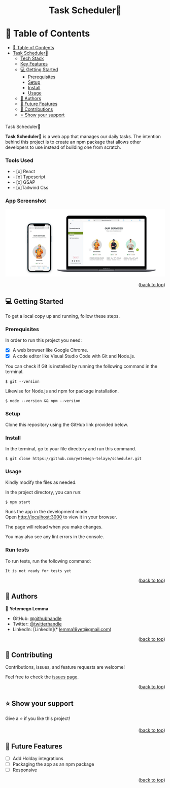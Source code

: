 <a name="readme-top"></a>

<div align="center">
  <h1><b>Task Scheduler📆</b></h1>
</div>

# 📗 Table of Contents

- [📗 Table of Contents](#-table-of-contents)
- [ Task Scheduler📆 ](#-TaskScheduler-)
    - [Tech Stack ](#tech-stack-)
    - [Key Features ](#key-features-)
  - [💻 Getting Started ](#-getting-started-)
    - [Prerequisites](#prerequisites)
    - [Setup](#setup)
    - [Install](#install)
    - [Usage](#usage)
  - [👥 Authors ](#-authors-)
  - [🔭 Future Features ](#-future-features-)
  - [🙏 Contributions ](#-contributions-)
  - [⭐️ Show your support ](#️-show-your-support-)
  


Task Scheduler📆<a name="about-project"></a>

<b>Task Scheduler📆</b> is a web app that manages our daily tasks. The intention behind this project is to create an npm package that allows other developers to use instead of building one from scratch.


### Tools Used <a name="tech-stack"></a>


<ul>
<li>
    - [x] React
</li>
<li>
    - [x] Typescript
    </li>
    <li>
    - [x] GSAP
    </li>
    <li>
    - [x]Tailwind Css
    </li>
</ul>

### App Screenshot
![screenshot](https://github.com/PrantoshB/HandyMate-Backend/blob/dev/screenshot.jpg)


<p align="right">(<a href="#readme-top">back to top</a>)</p>

<!-- GETTING STARTED -->

## 💻 Getting Started <a name="getting-started"></a>


To get a local copy up and running, follow these steps.

### Prerequisites

In order to run this project you need:
- [x] A web browser like Google Chrome.
- [x] A code editor like Visual Studio Code with Git and Node.js.

You can check if Git is installed by running the following command in the terminal.
```
$ git --version
```

Likewise for Node.js and npm for package installation.
```
$ node --version && npm --version
```
### Setup

Clone this repository using the GitHub link provided below.


### Install

In the terminal, go to your file directory and run this command.

```
$ git clone https://github.com/yetemegn-telaye/scheduler.git
```



### Usage


Kindly modify the files as needed.

In the project directory, you can run:
```
$ npm start
```
Runs the app in the development mode.\
Open [http://localhost:3000](http://localhost:3000) to view it in your browser.

The page will reload when you make changes.

You may also see any lint errors in the console.



### Run tests

To run tests, run the following command:

```
It is not ready for tests yet
```

<p align="right">(<a href="#readme-top">back to top</a>)</p>

<!-- AUTHORS -->

## 👥 Authors <a name="authors"></a>


👤 **Yetemegn Lemma**

- GitHub: [@githubhandle](https://github.com/yetemegn-telaye)
- Twitter: [@twitterhandle](https://twitter.com/Yetemegn19)
- LinkedIn: [LinkedIn](* lemma19yet@gmail.com)




<p align="right">(<a href="#readme-top">back to top</a>)</p>


## 🤝 Contributing <a name="contributing"></a>

Contributions, issues, and feature requests are welcome!

Feel free to check the [issues page](../../issues/).

<p align="right">(<a href="#readme-top">back to top</a>)</p>



## ⭐️ Show your support <a name="support"></a>


Give a ⭐️ if you like this project!

<p align="right">(<a href="#readme-top">back to top</a>)</p>


## 🔭 Future Features <a name="future-features"></a>

- [ ]  Add Holday integrations
- [ ]  Packaging the app as an npm package
- [ ]  Responsive

<p align="right">(<a href="#readme-top">back to top</a>)</p>
